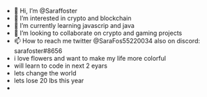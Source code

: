 - 👋 Hi, I’m @Saraffoster
- 👀 I’m interested in crypto and blockchain
- 🌱 I’m currently learning javascrip and java
- 💞️ I’m looking to collaborate on crypto and gaming projects
- 📫 How to reach me twitter @SaraFos55220034 also on discord: sarafoster#8656
- i love flowers and want to make my life more colorful
- will learn to code in next 2 eyars
- lets change the world 
- lets lose 20 lbs this year
-  


<!---
Saraffoster/Saraffoster is a ✨ special ✨ repository because its `README.md` (this file) appears on your GitHub profile.
You can click the Preview link to take a look at your changes.
--->
